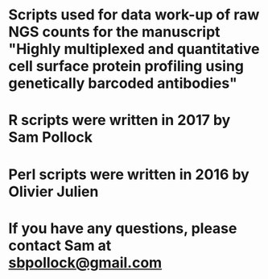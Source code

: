 # Scripts used for data work-up of raw NGS counts for the manuscript "Highly multiplexed and quantitative cell surface protein profiling using genetically barcoded antibodies"
# R scripts were written in 2017 by Sam Pollock 
# Perl scripts were written in 2016 by Olivier Julien
# If you have any questions, please contact Sam at sbpollock@gmail.com
